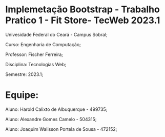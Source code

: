 # Implemetação Bootstrap - Trabalho Pratico 1 - Fit Store- TecWeb 2023.1

Univesidade Federal do Ceará - Campus Sobral;

Curso: Engenharia de Computação;

Professor: Fischer Ferreira;

Disciplina: Tecnologias Web;

Semestre: 2023.1;

# Equipe: 

Aluno: Harold Calixto de Albuquerque - 499735;

Aluno: Alexandre Gomes Camelo - 504315;

Aluno: Joaquim Walisson Portela de Sousa - 472152;
